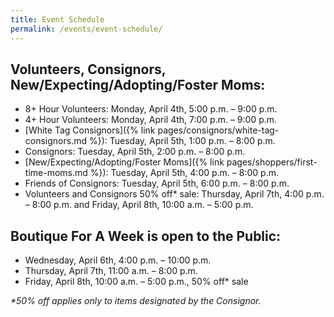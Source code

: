 ```yaml
---
title: Event Schedule
permalink: /events/event-schedule/
---
```


## Volunteers, Consignors, New/Expecting/Adopting/Foster Moms:

* 8+ Hour Volunteers: Monday, April 4th, 5:00 p.m. – 9:00 p.m.
* 4+ Hour Volunteers: Monday, April 4th, 7:00 p.m. – 9:00 p.m.
* [White Tag Consignors]({% link pages/consignors/white-tag-consignors.md %}): Tuesday, April 5th, 1:00 p.m. – 8:00 p.m.
* Consignors: Tuesday, April 5th, 2:00 p.m. – 8:00 p.m.
* [New/Expecting/Adopting/Foster Moms]({% link pages/shoppers/first-time-moms.md %}): Tuesday, April 5th, 4:00 p.m. – 8:00 p.m.
* Friends of Consignors: Tuesday, April 5th, 6:00 p.m. – 8:00 p.m.
* Volunteers and Consignors 50% off* sale: Thursday, April 7th, 4:00 p.m. – 8:00 p.m. and Friday, April 8th, 10:00 a.m. – 5:00 p.m.

## Boutique For A Week is open to the Public:

* Wednesday, April 6th, 4:00 p.m. – 10:00 p.m.
* Thursday, April 7th, 11:00 a.m. – 8:00 p.m.
* Friday, April 8th, 10:00 a.m. – 5:00 p.m., 50% off* sale

_*50% off applies only to items designated by the Consignor._

